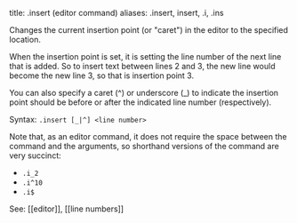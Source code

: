 title: .insert (editor command)
aliases: .insert, insert, .i, .ins

Changes the current insertion point (or "caret") in the editor to the specified location.

When the insertion point is set, it is setting the line number of the next line that is added. So to insert text between lines 2 and 3, the new line would become the new line 3, so that is insertion point 3.

You can also specify a caret (^) or underscore (_) to indicate the insertion point should be before or after the indicated line number (respectively).

Syntax: `.insert [_|^] <line number>`

Note that, as an editor command, it does not require the space between the command and the arguments, so shorthand versions of the command are very succinct:

* `.i_2`
* `.i^10`
* `.i$`

See: [[editor]], [[line numbers]]
